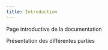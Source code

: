 ```yaml
---
title: Introduction
---
```


Page introductive de la documentation

Présentation des différentes parties